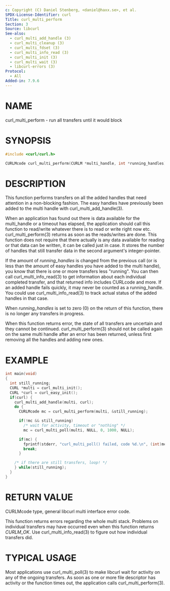 ```yaml
---
c: Copyright (C) Daniel Stenberg, <daniel@haxx.se>, et al.
SPDX-License-Identifier: curl
Title: curl_multi_perform
Section: 3
Source: libcurl
See-also:
  - curl_multi_add_handle (3)
  - curl_multi_cleanup (3)
  - curl_multi_fdset (3)
  - curl_multi_info_read (3)
  - curl_multi_init (3)
  - curl_multi_wait (3)
  - libcurl-errors (3)
Protocol:
  - All
Added-in: 7.9.6
---
```


# NAME

curl_multi_perform - run all transfers until it would block

# SYNOPSIS

~~~c
#include <curl/curl.h>

CURLMcode curl_multi_perform(CURLM *multi_handle, int *running_handles);
~~~

# DESCRIPTION

This function performs transfers on all the added handles that need attention
in a non-blocking fashion. The easy handles have previously been added to the
multi handle with curl_multi_add_handle(3).

When an application has found out there is data available for the multi_handle
or a timeout has elapsed, the application should call this function to
read/write whatever there is to read or write right now etc.
curl_multi_perform(3) returns as soon as the reads/writes are done. This
function does not require that there actually is any data available for
reading or that data can be written, it can be called just in case. It stores
the number of handles that still transfer data in the second argument's
integer-pointer.

If the amount of *running_handles* is changed from the previous call (or
is less than the amount of easy handles you have added to the multi handle),
you know that there is one or more transfers less "running". You can then call
curl_multi_info_read(3) to get information about each individual
completed transfer, and that returned info includes CURLcode and more. If an
added handle fails quickly, it may never be counted as a running_handle. You
could use curl_multi_info_read(3) to track actual status of the added
handles in that case.

When *running_handles* is set to zero (0) on the return of this function,
there is no longer any transfers in progress.

When this function returns error, the state of all transfers are uncertain and
they cannot be continued. curl_multi_perform(3) should not be called
again on the same multi handle after an error has been returned, unless first
removing all the handles and adding new ones.

# EXAMPLE

~~~c
int main(void)
{
  int still_running;
  CURL *multi = curl_multi_init();
  CURL *curl = curl_easy_init();
  if(curl) {
    curl_multi_add_handle(multi, curl);
    do {
      CURLMcode mc = curl_multi_perform(multi, &still_running);

      if(!mc && still_running)
        /* wait for activity, timeout or "nothing" */
        mc = curl_multi_poll(multi, NULL, 0, 1000, NULL);

      if(mc) {
        fprintf(stderr, "curl_multi_poll() failed, code %d.\n", (int)mc);
        break;
      }

    /* if there are still transfers, loop! */
    } while(still_running);
  }
}
~~~

# RETURN VALUE

CURLMcode type, general libcurl multi interface error code.

This function returns errors regarding the whole multi stack. Problems on
individual transfers may have occurred even when this function returns
*CURLM_OK*. Use curl_multi_info_read(3) to figure out how individual
transfers did.

# TYPICAL USAGE

Most applications use curl_multi_poll(3) to make libcurl wait for
activity on any of the ongoing transfers. As soon as one or more file
descriptor has activity or the function times out, the application calls
curl_multi_perform(3).
